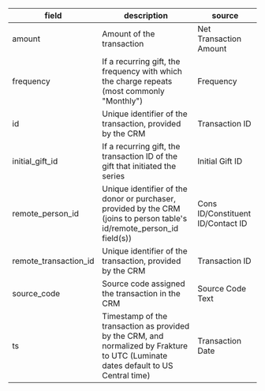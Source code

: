 |field|description|source|
|---|---|---|
|amount|Amount of the transaction|Net Transaction Amount|
|frequency|If a recurring gift, the frequency with which the charge repeats (most commonly "Monthly")|Frequency|
|id|Unique identifier of the transaction, provided by the CRM|Transaction ID|
|initial_gift_id|If a recurring gift, the transaction ID of the gift that initiated the series|Initial Gift ID|
|remote_person_id|Unique identifier of the donor or purchaser, provided by the CRM (joins to person table's id/remote_person_id field(s))|Cons ID/Constituent ID/Contact ID|
|remote_transaction_id|Unique identifier of the transaction, provided by the CRM|Transaction ID|
|source_code|Source code assigned the transaction in the CRM|Source Code Text|
|ts|Timestamp of the transaction as provided by the CRM, and normalized by Frakture to UTC (Luminate dates default to US Central time)|Transaction Date|